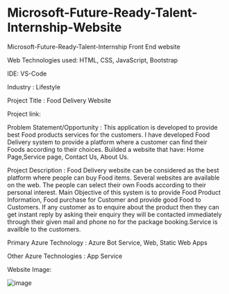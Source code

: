 # Microsoft-Future-Ready-Talent-Internship-Website

Microsoft-Future-Ready-Talent-Internship
Front End website

Web Technologies used: HTML, CSS, JavaScript, Bootstrap

IDE: VS-Code

Industry : Lifestyle

Project Title : Food Delivery Website

Project link: 

Problem Statement/Opportunity : This application is developed to provide best Food products services for the customers. I have developed Food Delivery system to provide a platform where a customer can find their Foods according to their choices. Builded a website that have: Home Page,Service page, Contact Us, About Us.

Project Description : Food Delivery website can be considered as the best platform where people can buy Food items. Several websites are available on the web. The people can select their own Foods according to their personal interest. Main Objective of this system is to provide Food Product Information, Food purchase for Customer and provide good Food to Customers. If any customer as to enquire about the product then they can get instant reply by asking their enquiry they will be contacted immediately through their given mail and phone no for the package booking.Service is availble to the customers.

Primary Azure Technology : Azure Bot Service, Web, Static Web Apps

Other Azure Technologies : App Service

Website Image:

![image](https://user-images.githubusercontent.com/109941414/184471326-729c5289-4c4b-47db-b2c7-fc408f8b65e9.png)
